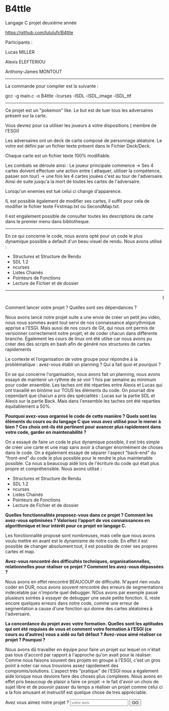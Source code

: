 # B4ttle
Langage C projet deuxième année

https://github.com/lululufr/B4ttle


Participants : 

Lucas MILLER 

Alexis ELEFTERIOU

Anthony-James MONTOUT

-----------------------------------------------------------------

La commande pour compiler est la suivante :

gcc -g main.c -o B4ttle -lcurses -lSDL -lSDL_image -lSDL_ttf

-----------------------------------------------------------------

Ce projet est un "pokemon" like. Le but est de tuer tous les adversaires présent sur la carte. 

Vous devrez pour ca utiliser les joueurs à votre dispositions ( membre de l'ESGI)

Les adversaires ont un deck de carte composé de personnage aléatoire. 
Le votre est défini par un fichier texte présent dans le Fichier Deck/Deck.

Chaque carte est un fichier texte 100% modifiable. 

Les combats se déroule ainsi : 
Le joueur principale commence -> Ses 4 cartes doivent effectuer une action entre ( attaquer, utiliser la compétence, passer son tour) -> une fois les 4 cartes jouées c'est au tour de l'adversaire.
Ainsi de suite jusqu'a la mort de toutes les cartes de l'adversaire. 


Lorsqu'un enemies est tué celui ci change d'apparence. 

IL est possible également de modifier ses cartes, il suffit pour cela de modifier le fichier texte Firstmap.txt ou SecondMap.txt.

Il est engalement possible de consulter toutes les descriptions de carte dans le premier menu dans bibliotheque. 


-----------------------------------------------------------------

En ce qui concerne le code, nous avons opté pour un code le plus dynamique possible a default d'un beau visuel de rendu.
Nous avons utilisé :
- Structures et Structure de Rendu
- SDL 1.2
- ncurses
- Listes Chainés
- Pointeurs de Fonctions
- Lecture de Fichier et de dossier

-----------------------------------------------------------------

<marquee>Rapport </marquee>


Comment lancer votre projet ? Quelles sont ses dépendances ?

Nous avons lancé notre projet suite a une envie de créer un petit jeu vidéo, nous nous sommes avant tout servi de nos connaissance algorythmique apprise a l'ESGI.
Mais aussi de nos cours de Git, qui nous ont permis de versionner correctement notre projet, et de coder chacun dans différente branche. 
Également les cours de linux ont été utilse car nous avons pu créer des des scripts en bash afin de généré nos structures de cartes rapidements


Le contexte et l’organisation de votre groupe pour répondre à la problématique : avez-vous établi un planning ?
Qui a fait quoi et pourquoi ?

En se qui concerne l'organisation, nous avons fait un planning, nous avons essayé de maintenir un rythme de se voir 1 fois par semaine au minimum pour coder ensemble.
Les taches ont été réparties entre Alexis et Lucas qui ont travaillé en binôme sur TOUS les éléments du code.
On pourrait dire cependant que chacun a pris des spécialités : Lucas sur la partie SDL et Alexis sur la partie Back. 
Mais dans l'ensemble les taches ont été reparties équitablement a 50%.



<b>Pourquoi avez-vous organisé le code de cette manière ? Quels sont les éléments du cours ou du langage C que vous avez
utilisé pour le mener à bien ? 
Ces choix ont-ils été pertinent pour avancer plus rapidement dans votre code, garder en maintenabilité ?</b>

On a essayé de faire un code le plus dynamique possible, il est très simple de créer une carte et une map sans avoir à changer énormément de choses dans le code.
On a également essayé de séparer l'aspect "back-end" du "front-end" du code le plus possible pour le rendre le plus maintenable possible.
Ca nous a beaucoup aidé lors de l'écriture du code qui était plus propre et compréhensible.
Nous avons utilisé :
- Structures et Structure de Rendu
- SDL 1.2
- ncurses
- Listes Chainés
- Pointeurs de Fonctions
- Lecture de Fichier et de dossier


<b>Quelles fonctionnalités proposez-vous dans ce projet ? Comment les avez-vous optimisées ? Valorisez l’apport de vos connaissances en algorithmique et leur intérêt pour ce projet en langage C. </b>

Les fonctionnalité proposé sont nombreuses, mais celle que nous avons voulu mettre en avant est le dynamisme de notre code.
En effet il est possible de changer absolument tout, il est possible de créer ses propres cartes et map.


<b>Avez-vous rencontré des difficultés techniques, organisationnelles, relationnelles pour réaliser ce projet ? 
Comment les avez-vous dépassées ?</b>

Nous avons en effet rencontré BEAUCOUP de difficulté. N'ayant rien voulu coder en DUR, nous avons souvent rencontré des erreurs de segmentations indécelable par n'importe quel debugger. 
NOus avons par exemple passé plusieurs soirées à essayer de debugger une seule petite fonction. 
IL reste encore quelques erreurs dans notre code, comme une erreur de segmentation a cause d'une fonction qui donne des cartes aléatoires à l'adversaire.

<b>La concordance du projet avec votre formation. Quelles sont les aptitudes qui ont été requises de vous et comment
votre formation à l’ESGI (ce cours ou d’autres) vous a aidé ou fait défaut ?
Avez-vous aimé réaliser ce projet ? Pourquoi ?</b>

Nous avons dû travailler en équipe pour faire un projet sur lequel on n'était pas tous d'accord par rapport à l'approche qu'on
avait pour le réaliser. Comme nous faisons souvent des projets en groupe à l'ESGI, c'est un gros point à noter car nous trouvions
assez rapidement des compromis/solutions.
L'aspect très "pratique" de l'ESGI nous a également aidé lorsque nous devions faire des choses plus complexes.
Nous avons en effet pris beaucoup de plaisir a faire ce projet -> le fait d'avoir un choix de sujet libre et de pouvoir passer du temps a réaliser un projet comme celui ci a la fois amusant et instructif est quelque chose de tres appréciable.


<form>
Avez vous aimez notre projet ? 
    <input type="texte" placeholder="votre avis"></input>
    <input type="button" value="GO"></input>
</form>
